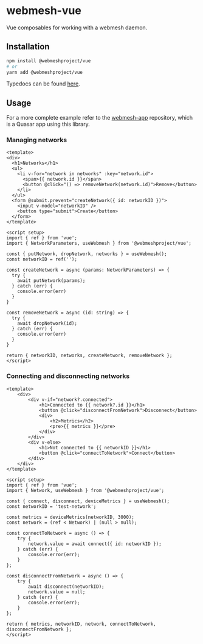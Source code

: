 # webmesh-vue

Vue composables for working with a webmesh daemon.

## Installation

```bash
npm install @webmeshproject/vue
# or
yarn add @webmeshproject/vue
```

Typedocs can be found [here](https://webmeshproj.github.io/webmesh-vue/).

## Usage

For a more complete example refer to the [webmesh-app](https://github.com/webmeshproj/webmesh-app) repository, which is a Quasar app using this library.

### Managing networks

```vue
<template>
<div>
  <h1>Networks</h1>
  <ul>
    <li v-for="network in networks" :key="network.id">
      <span>{{ network.id }}</span>
      <button @click="() => removeNetwork(network.id)">Remove</button>
    </li>
  </ul>
  <form @submit.prevent="createNetwork({ id: networkID })">
    <input v-model="networkID" />
    <button type="submit">Create</button>
  </form>
</template>

<script setup>
import { ref } from 'vue';
import { NetworkParameters, useWebmesh } from '@webmeshproject/vue';

const { putNetwork, dropNetwork, networks } = useWebmesh();
const networkID = ref('');

const createNetwork = async (params: NetworkParameters) => {
  try {
    await putNetwork(params);
  } catch (err) {
    console.error(err)
  }
}

const removeNetwork = async (id: string) => {
  try {
    await dropNetwork(id);
  } catch (err) {
    console.error(err)
  }
}

return { networkID, networks, createNetwork, removeNetwork };
</script>
```

### Connecting and disconnecting networks

```vue
<template>
    <div>
        <div v-if="network?.connected">
            <h1>Connected to {{ network?.id }}</h1>
            <button @click="disconnectFromNetwork">Disconnect</button>
            <div>
                <h2>Metrics</h2>
                <pre>{{ metrics }}</pre>
            </div>
        </div>
        <div v-else>
            <h1>Not connected to {{ networkID }}</h1>
            <button @click="connectToNetwork">Connect</button>
        </div>
    </div>
</template>

<script setup>
import { ref } from 'vue';
import { Network, useWebmesh } from '@webmeshproject/vue';

const { connect, disconnect, deviceMetrics } = useWebmesh();
const networkID = 'test-network';

const metrics = deviceMetrics(networkID, 3000);
const network = (ref < Network) | (null > null);

const connectToNetwork = async () => {
    try {
        network.value = await connect({ id: networkID });
    } catch (err) {
        console.error(err);
    }
};

const disconnectFromNetwork = async () => {
    try {
        await disconnect(networkID);
        network.value = null;
    } catch (err) {
        console.error(err);
    }
};

return { metrics, networkID, network, connectToNetwork, disconnectFromNetwork };
</script>
```

